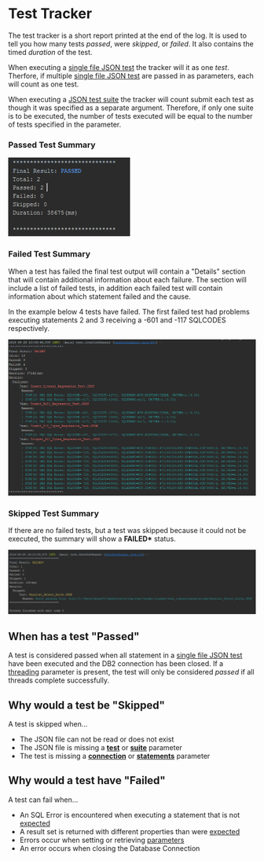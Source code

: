 # Test Tracker

The test tracker is a short report printed at the end of the log. It is used to tell you how many tests *passed*, were *skipped*, or *failed*. It also contains the timed *duration* of the test.

When executing a [single file JSON test][sft] the tracker will it as one *test*. Therfore, if multiple [single file JSON test][sft] are passed in as parameters, each will count as one test.

When executing a [JSON test suite][ts] the tracker will count submit each test as though it was specified as a separate argument. Therefore, if only one suite is to be executed, the number of tests executed will be equal to the number of tests specified in the parameter.

### Passed Test Summary

![Passed](/images/test_tracking/Test_Results_Passed.PNG)

### Failed Test Summary

When a test has failed the final test output will contain a "Details" section that will contain additional information
about each failure.  The section will include a list of failed tests, in addition each failed test will contain
information about which statement failed and the cause.

In the example below 4 tests have failed.  The first failed test had problems executing statements 2 and 3 receiving a -601
and -117 SQLCODES respectively.

![Failed](/images/test_tracking/Test_Results_Failed.PNG)

### Skipped Test Summary

If there are no failed tests, but a test was skipped because it could not be executed, the summary will show a __FAILED*__
status.

![Failed](/images/test_tracking/Test_Results_Skipped.PNG)

## When has a test "Passed"

A test is considered passed when all statement in a [single file JSON test][sft] have been executed and the DB2 connection has been closed. If a [threading][threading] parameter is present, the test will only be considered *passed* if all threads complete successfully.

## Why would a test be "Skipped"

A test is skipped when...

- The JSON file can not be read or does not exist
- The JSON file is missing a [__test__][sft] or [__suite__][ts] parameter
- The test is missing a [__connection__](json/single-file-tests/#connection-object) or [__statements__](json/single-file-tests/#statements-array) parameter

## Why would a test have "Failed"

A test can fail when...

- An SQL Error is encountered when executing a statement that is not [expected][expect]
- A result set is returned with different properties than were [expected][expect]
- Errors occur when setting or retrieving [parameters][parms]
- An error occurs when closing the Database Connection


[sft]: json/single-file-tests
[ts]: json/test-suites
[threading]: json/single-file-tests/#threading
[expect]: json/single-file-tests/#expectations
[parms]: json/single-file-tests/#arguments
